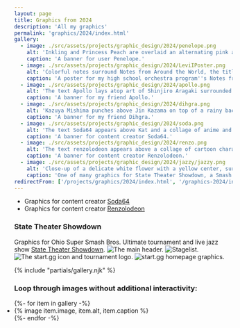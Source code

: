 ```yaml
---
layout: page
title: Graphics from 2024
description: 'All my graphics'
permalink: 'graphics/2024/index.html'
gallery:
  - image: ./src/assets/projects/graphic_design/2024/penelope.png
    alt: 'Inkling and Princess Peach are overlaid an alternating pink and purple pulsating circular background. The text Penelope appears in between large PEACH and INK text.'
    caption: 'A banner for user Penelope.'
  - image: ./src/assets/projects/graphic_design/2024/LeviIPoster.png
    alt: 'Colorful notes surround Notes from Around the World, the title of a performance presented by the Plano East Orchestra.'
    caption: 'A poster for my high school orchestra program''s Notes from Around the World performance.'
  - image: ./src/assets/projects/graphic_design/2024/apollo.png
    alt: 'The text Apollo lays atop art of Shinjiro Aragaki surrounded by circular waves filled in with other characters (Dante, Jill, Miller, Ocelot, and Flynn). Next One and Truth text appear on the top and bottom background, respectively.'
    caption: 'A banner for my friend Apollo.'
  - image: ./src/assets/projects/graphic_design/2024/dihgra.png
    alt: 'Kazuya Mishima punches above Jin Kazama on top of a rainy background with the text no limit for us and the struggle made me strong handwritten over him. To the right, the text dihgra is overlaid Clive Rosfield on top of a subtly textured off-white background.'
    caption: 'A banner for my friend Dihgra.'
  - image: ./src/assets/projects/graphic_design/2024/soda.png
    alt: 'The text Soda64 appears above Kat and a collage of anime and video game characters.'
    caption: 'A banner for content creator Soda64.'  
  - image: ./src/assets/projects/graphic_design/2024/renzo.png
    alt: 'The text renzolodeon appears above a collage of cartoon characters.'
    caption: 'A banner for content creator Renzolodeon.'
  - image: ./src/assets/projects/graphic_design/2024/jazzy/jazzy.png
    alt: 'Close-up of a delicate white flower with a yellow center, surrounded by green leaves'
    caption: 'One of many graphics for State Theater Showdown, a Smash Ultimate tournament.'
redirectFrom: ['/projects/graphics/2024/index.html', '/graphics-2024/index.html']
---
```


* Graphics for content creator [Soda64](https://www.youtube.com/@Soda_64)
* Graphics for content creator [Renzolodeon](https://www.youtube.com/@Renzolodeon)

### State Theater Showdown
Graphics for Ohio Super Smash Bros. Ultimate tournament and live jazz show [State Theater Showdown](https://start.gg/statetheater).
![](/assets/projects/graphic_design/2024/jazzy/jazzy.png 'The main header.')
![](/assets/projects/graphic_design/2024/jazzy/jazzy%20stagelist.png 'Stagelist.')
![](/assets/projects/graphic_design/2024/jazzy/sgg%20icon.png 'The start.gg icon and tournament logo.')
![](/assets/projects/graphic_design/2024/jazzy/sgg%20homepage.png 'start.gg homepage graphics.')

{% include "partials/gallery.njk" %}

### Loop through images without additional interactivity:

<ul class="gallery" role="list" style="padding: 0;">
  {%- for item in gallery -%}
    <li>{% image item.image, item.alt, item.caption %}</li>
  {%- endfor -%}
</ul>
